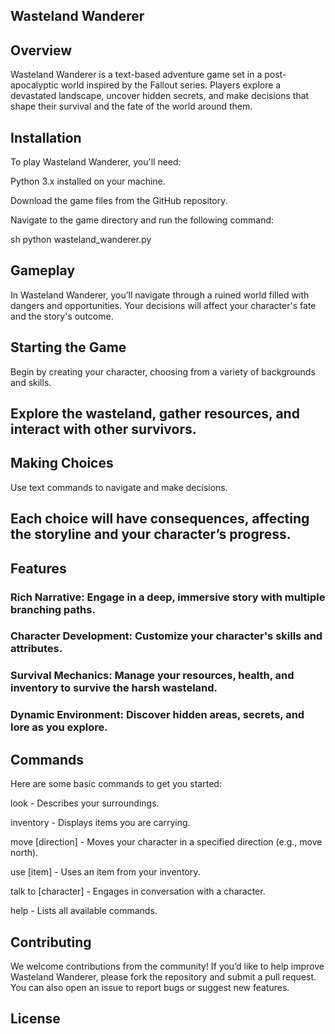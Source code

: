 ## Wasteland Wanderer
## Overview
Wasteland Wanderer is a text-based adventure game set in a post-apocalyptic world inspired by the Fallout series. Players explore a devastated landscape, uncover hidden secrets, and make decisions that shape their survival and the fate of the world around them.

## Installation
To play Wasteland Wanderer, you'll need:

Python 3.x installed on your machine.

Download the game files from the GitHub repository.

Navigate to the game directory and run the following command:

sh
python wasteland_wanderer.py
## Gameplay
In Wasteland Wanderer, you’ll navigate through a ruined world filled with dangers and opportunities. Your decisions will affect your character's fate and the story's outcome.

## Starting the Game
Begin by creating your character, choosing from a variety of backgrounds and skills.

## Explore the wasteland, gather resources, and interact with other survivors.

## Making Choices
Use text commands to navigate and make decisions.

## Each choice will have consequences, affecting the storyline and your character’s progress.

## Features
### Rich Narrative: Engage in a deep, immersive story with multiple branching paths.

### Character Development: Customize your character's skills and attributes.

### Survival Mechanics: Manage your resources, health, and inventory to survive the harsh wasteland.

### Dynamic Environment: Discover hidden areas, secrets, and lore as you explore.

## Commands
Here are some basic commands to get you started:

look - Describes your surroundings.

inventory - Displays items you are carrying.

move [direction] - Moves your character in a specified direction (e.g., move north).

use [item] - Uses an item from your inventory.

talk to [character] - Engages in conversation with a character.

help - Lists all available commands.

## Contributing
We welcome contributions from the community! If you’d like to help improve Wasteland Wanderer, please fork the repository and submit a pull request. You can also open an issue to report bugs or suggest new features.

## License